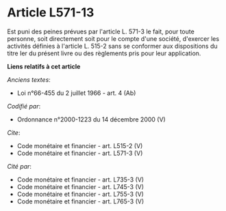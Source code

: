 # Article L571-13

Est puni des peines prévues par l'article L. 571-3 le fait, pour toute personne, soit directement soit pour le compte d'une
société, d'exercer les activités définies à l'article L. 515-2 sans se conformer aux dispositions du titre Ier du présent
livre ou des règlements pris pour leur application.

**Liens relatifs à cet article**

_Anciens textes_:

  - Loi n°66-455 du 2 juillet 1966 - art. 4 (Ab)

_Codifié par_:

  - Ordonnance n°2000-1223 du 14 décembre 2000 (V)

_Cite_:

  - Code monétaire et financier - art. L515-2 (V)
  - Code monétaire et financier - art. L571-3 (V)

_Cité par_:

  - Code monétaire et financier - art. L735-3 (V)
  - Code monétaire et financier - art. L745-3 (V)
  - Code monétaire et financier - art. L755-3 (V)
  - Code monétaire et financier - art. L765-3 (V)
